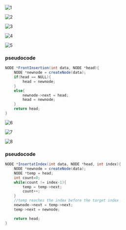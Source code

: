 ![1](https://user-images.githubusercontent.com/97989643/197402860-cf916c6a-b087-4f24-8e5e-3bb6fcfe88e3.png)

![2](https://user-images.githubusercontent.com/97989643/197402868-43a5b1d4-f007-47f3-a084-0fedb626d124.png)

![3](https://user-images.githubusercontent.com/97989643/197404542-c72bc717-b56e-4cdb-b431-7046036879d3.png)


![4](https://user-images.githubusercontent.com/97989643/197409504-58991d12-509e-4c2b-b452-5c4ebf57f1ad.png)

![5](https://user-images.githubusercontent.com/97989643/197409642-588735f7-b1d7-4014-8951-0d93b61e9d95.gif)

### pseudocode

```java
NODE *FrontInsertion(int data, NODE *head){
	NODE *newnode = createNode(data);
	if(head == NULL){
		head = newnode;
	}
	else{
		newnode->next = head;
		head = newnode;
	}
	return head;
}
```

![6](https://user-images.githubusercontent.com/97989643/197414247-011e8a74-b3bc-42d3-9ab0-153ccfe85be2.png)

![7](https://user-images.githubusercontent.com/97989643/197421812-d54db418-93d5-4783-8650-f7cdca2480fb.png)


![8](https://user-images.githubusercontent.com/97989643/197421816-747099c6-5f36-45b3-a953-b4f4601f18d2.gif)

### pseudocode

```java
NODE *InsertatIndex(int data, NODE *head, int index){
	NODE *newnode = createNode(data);
	NODE *temp = head;
	int count=0;
	while(count != index-1){
		temp = temp->next;
		count++;
	}
	//temp reaches the index before the target index
	newnode->next = temp->next;
	temp->next = newnode;
	
	return head;
}
```
